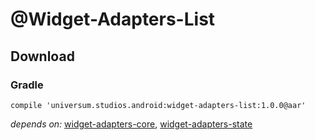 @Widget-Adapters-List
===============

## Download ##

### Gradle ###

    compile 'universum.studios.android:widget-adapters-list:1.0.0@aar'

_depends on:_
[widget-adapters-core](https://github.com/universum-studios/android_widget_adapters/tree/master/library-core),
[widget-adapters-state](https://github.com/universum-studios/android_widget_adapters/tree/master/library-state)